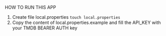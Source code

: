 HOW TO RUN THIS APP
1. Create file local.properties
    ```touch local.properties```
2. Copy the content of local.properties.example and fill the API_KEY with your TMDB BEARER AUTH key